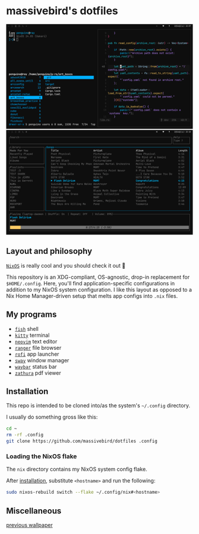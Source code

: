 # massivebird's dotfiles

![preview-0](./res/preview-0.png)
<br>
![preview-1](./res/preview-1.png)

## Layout and philosophy

[`NixOS`](https://nixos.org/) is really cool and you should check it out 🐧

This repository is an XDG-compliant, OS-agnostic, drop-in replacement for `$HOME/.config`. Here, you'll find application-specific configurations in addition to my NixOS system configuration. I like this layout as opposed to a Nix Home Manager-driven setup that melts app configs into `.nix` files.

## My programs

+ [`fish`](https://github.com/fish-shell/fish-shell) shell
+ [`kitty`](https://sw.kovidgoyal.net/kitty/) terminal
+ [`neovim`](https://github.com/neovim/neovim) text editor
+ [`ranger`](https://github.com/ranger/ranger) file browser
+ [`rofi`](https://github.com/davatorium/rofi) app launcher
+ [`sway`](https://github.com/swaywm/sway) window manager
+ [`waybar`](https://github.com/Alexays/Waybar) status bar
+ [`zathura`](https://pwmt.org/projects/zathura/) pdf viewer

## Installation

This repo is intended to be cloned into/as the system's `~/.config` directory.

I usually do something gross like this:

```bash
cd ~
rm -rf .config
git clone https://github.com/massivebird/dotfiles .config
```

### Loading the NixOS flake

The `nix` directory contains my NixOS system config flake.

After [installation](#installation), substitute `<hostname>` and run the following:

```bash
sudo nixos-rebuild switch --flake ~/.config/nix#<hostname>
```

## Miscellaneous

[previous wallpaper](https://unsplash.com/photos/VWEFQ7q9GFw)
